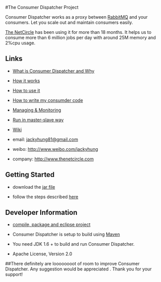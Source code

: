 #The Consumer Dispatcher Project

Consumer Dispatcher works as a proxy between [RabbitMQ](http://www.rabbitmq.com/) and your consumers. Let you scale out and maintain consumers easily.

[The NetCircle](www.thenetcircle.com) has been using it for more than 18 months. It helps us to consume more than 6 million jobs per day with around 25M memory and 2%cpu usage.

## Links

- [What is Consumer Dispatcher and Why](https://github.com/jackyhung/consumer-dispatcher/wiki/What-is-Consumer-Dispatcher-and-Why) 

- [How it works](https://github.com/jackyhung/consumer-dispatcher/wiki/How-it-works)

- [How to use it](https://github.com/jackyhung/consumer-dispatcher/wiki/How-to-use-it)

- [How to write my consumder code](https://github.com/jackyhung/consumer-dispatcher/wiki/How-to-write-my-Consumer-Code)

- [Managing & Monitoring](https://github.com/jackyhung/consumer-dispatcher/wiki/Managing-&-Monitoring)

- [Run in master-slave way](https://github.com/jackyhung/consumer-dispatcher/wiki/Run-in-master-slave-way)

- [Wiki](https://github.com/jackyhung/consumer-dispatcher/wiki)

- email: jackyhung81@gmail.com

- weibo: http://www.weibo.com/jackyhung

- company: http://www.thenetcircle.com

## Getting Started
 
- download the [jar file](https://raw.github.com/jackyhung/consumer-dispatcher/master/downloads/consumerdispatcher-0.1.1-jar-with-dependencies.jar) 

- follow the steps described [here](https://github.com/jackyhung/consumer-dispatcher/wiki/How-to-use-it#wiki-howtorun)

## Developer Information

- [compile, package and eclipse project](https://github.com/jackyhung/consumer-dispatcher/wiki/How-to-use-it#wiki-compile)

- Consumer Dispatcher is setup to build using [Maven](http://maven.apache.org/)

- You need JDK 1.6 + to build and run Consumer Dispatcher.

- Apache License, Version 2.0

##There definitely are loooooooot of room to improve Consumer Dispatcher. Any suggestion would be appreciated . Thank you for your support!